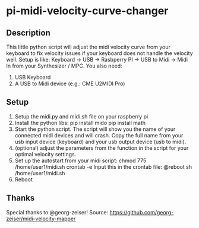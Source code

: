 # pi-midi-velocity-curve-changer
## Description 
This little python script will adjust the midi velocity curve from your keyboard to fix velocity issues if your keyboard does not handle the velocity well. 
Setup is like: Keyboard -> USB -> Rasbperry PI -> USB to Midi -> Midi In from your Synthesizer / MPC.
You also need: 
1. USB Keyboard
2. A USB to Midi device (e.g.: CME U2MIDI Pro)


## Setup 

1. Setup the midi.py and midi.sh file on your raspberry pi
2. Install the python libs:
   pip install mido
   pip install math
3. Start the python script. The script will show you the name of your connected midi devices and will crash.
   Copy the full name from your usb input device (keyboard) and your usb output device (usb to midi).
5. (optional) adjust the parameters from the function in the script for your optimal velocity settings.
6. Set up the autostart from your midi script:
   chmod 775 /home/user1/midi.sh
   crontab -e
   Input this in the crontab file: 
   @reboot sh /home/user1/midi.sh
8. Reboot

## Thanks

Special thanks to @georg-zeiser!
Source: https://github.com/georg-zeiser/midi-velocity-mapper


